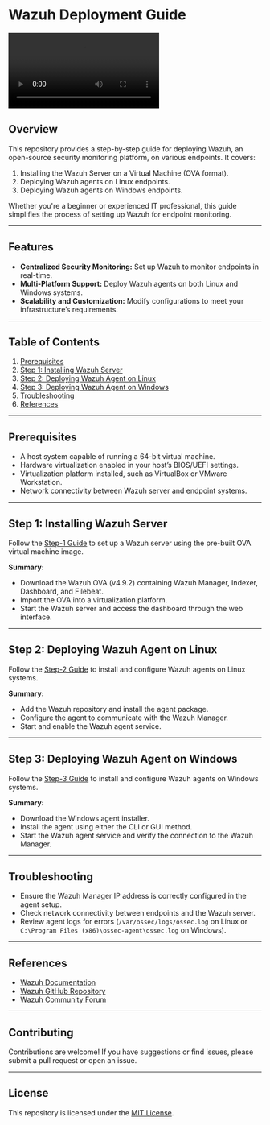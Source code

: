 # **Wazuh Deployment Guide**

![Wazuh Logo](https://wazuh.com/wp-content/themes/wazuh-v3/assets/images/home/wazuh-dashboard-wide.mp4?ver=1729495856529)

## **Overview**

This repository provides a step-by-step guide for deploying Wazuh, an open-source security monitoring platform, on various endpoints. It covers:  
1. Installing the Wazuh Server on a Virtual Machine (OVA format).  
2. Deploying Wazuh agents on Linux endpoints.  
3. Deploying Wazuh agents on Windows endpoints.  

Whether you're a beginner or experienced IT professional, this guide simplifies the process of setting up Wazuh for endpoint monitoring.

---

## **Features**
- **Centralized Security Monitoring:** Set up Wazuh to monitor endpoints in real-time.  
- **Multi-Platform Support:** Deploy Wazuh agents on both Linux and Windows systems.  
- **Scalability and Customization:** Modify configurations to meet your infrastructure’s requirements.  

---

## **Table of Contents**
1. [Prerequisites](#prerequisites)  
2. [Step 1: Installing Wazuh Server](#step-1-installing-wazuh-server)  
3. [Step 2: Deploying Wazuh Agent on Linux](#step-2-deploying-wazuh-agent-on-linux)  
4. [Step 3: Deploying Wazuh Agent on Windows](#step-3-deploying-wazuh-agent-on-windows)  
5. [Troubleshooting](#troubleshooting)  
6. [References](#references)  

---

## **Prerequisites**
- A host system capable of running a 64-bit virtual machine.  
- Hardware virtualization enabled in your host’s BIOS/UEFI settings.  
- Virtualization platform installed, such as VirtualBox or VMware Workstation.  
- Network connectivity between Wazuh server and endpoint systems.  

---

## **Step 1: Installing Wazuh Server**

Follow the [Step-1 Guide](Step-1-Install-Wazuh-Server.md) to set up a Wazuh server using the pre-built OVA virtual machine image.  

**Summary:**  
- Download the Wazuh OVA (v4.9.2) containing Wazuh Manager, Indexer, Dashboard, and Filebeat.  
- Import the OVA into a virtualization platform.  
- Start the Wazuh server and access the dashboard through the web interface.

---

## **Step 2: Deploying Wazuh Agent on Linux**

Follow the [Step-2 Guide](Step-2-Deploy-Wazuh-Agent-Linux.md) to install and configure Wazuh agents on Linux systems.  

**Summary:**  
- Add the Wazuh repository and install the agent package.  
- Configure the agent to communicate with the Wazuh Manager.  
- Start and enable the Wazuh agent service.  

---

## **Step 3: Deploying Wazuh Agent on Windows**

Follow the [Step-3 Guide](Step-3-Deploy-Wazuh-Agent-Windows.md) to install and configure Wazuh agents on Windows systems.  

**Summary:**  
- Download the Windows agent installer.  
- Install the agent using either the CLI or GUI method.  
- Start the Wazuh agent service and verify the connection to the Wazuh Manager.

---

## **Troubleshooting**
- Ensure the Wazuh Manager IP address is correctly configured in the agent setup.  
- Check network connectivity between endpoints and the Wazuh server.  
- Review agent logs for errors (`/var/ossec/logs/ossec.log` on Linux or `C:\Program Files (x86)\ossec-agent\ossec.log` on Windows).  

---

## **References**
- [Wazuh Documentation](https://documentation.wazuh.com/)  
- [Wazuh GitHub Repository](https://github.com/wazuh/wazuh)  
- [Wazuh Community Forum](https://wazuh.com/community/)  

---

## **Contributing**

Contributions are welcome! If you have suggestions or find issues, please submit a pull request or open an issue.

---

## **License**
This repository is licensed under the [MIT License](LICENSE).
